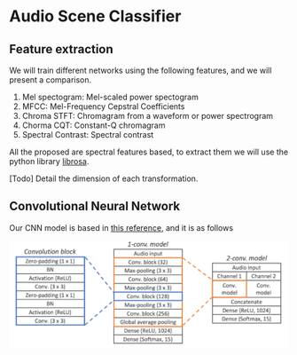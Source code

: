 # Audio Scene Classifier

## Feature extraction

We will train different networks using the following features, and we will present a comparison.

1. Mel spectogram: Mel-scaled power spectogram
2. MFCC: Mel-Frequency Cepstral Coefficients
3. Chroma STFT: Chromagram from a waveform or power spectrogram
4. Chorma CQT: Constant-Q chromagram
5. Spectral Contrast: Spectral contrast

All the proposed are spectral features based, to extract them we will use the python library [librosa](https://librosa.github.io/librosa/feature.html#spectral-features "librosa").

[Todo] Detail the dimension of each transformation.

## Convolutional Neural Network

Our CNN model is based in [this reference](http://www.cs.tut.fi/sgn/arg/dcase2017/documents/challenge_technical_reports/DCASE2017_Han_207.pdf "CNN"), 
and it is as follows

![alt text](./docs/images/CNN_model.png?raw=true "CNN model")
